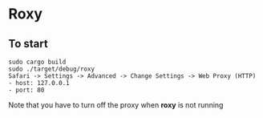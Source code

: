 # Roxy

## To start
```
sudo cargo build
sudo ./target/debug/roxy
Safari -> Settings -> Advanced -> Change Settings -> Web Proxy (HTTP)
- host: 127.0.0.1
- port: 80
```
Note that you have to turn off the proxy when **roxy** is not running
